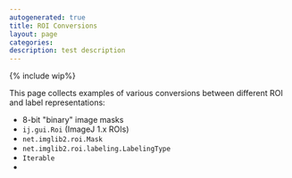 ```yaml
---
autogenerated: true
title: ROI Conversions
layout: page
categories: 
description: test description
---
```


{% include wip%}


This page collects examples of various conversions between different ROI and label representations:

-   8-bit "binary" image masks
-   `ij.gui.Roi` (ImageJ 1.x ROIs)
-   `net.imglib2.roi.Mask`
-   `net.imglib2.roi.labeling.LabelingType`<T>
-   `Iterable`<BitType>
-   

